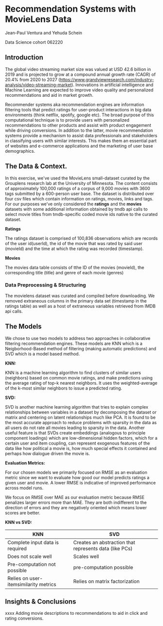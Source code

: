# Recommendation Systems with MovieLens Data

Jean-Paul Ventura and Yehuda Schein 

Data Science cohort 062220

## Introduction

The global video streaming market size was valued at USD 42.6 billion in 2019 and is projected to grow at a compound annual growth rate (CAGR) of 20.4% from 2020 to 2027 (https://www.grandviewresearch.com/industry-analysis/video-streaming-market).
Innovations in artificial intelligence and Machine Learning are expected to improve video quality and personalized recommendations and aid in market growth.

Recommender systems aka recommendation engines are information filtering tools that predict ratings for user-product interactions in big data environments (think netflix, spotify, google etc). The broad purpose of this computational technique is to provide users with personalized recommendations to other products and assist with product engagement while driving conversions. In addition to the latter, movie recommendation systems provide a mechanism to assist data professionals and stakeholders in classifying users with similar interests. This makes them an essential part of websites and e-commerce applications and the marketing of user base demographics. 




## The Data & Context.

In this exercise, we've used the MovieLens small-dataset curated by the Grouplens research lab at the University of Minnesota. The content consists of approximately 100,000 ratings of a corpus of 9,000 movies with 3600 tags submitted by a 600-person user base. The dataset is distributed over four csv files which contain information on ratings, movies, links and tags. For our purposes we've only considered the **ratings** and the **movies** datasets with some additional information obtained by tmdb api calls to select movie titles from tmdb-specific coded movie ids native to the curated dataset.

**Ratings**

The ratings dataset is comprised of 100,836 observations which are records of the user id(userId), the id of the movie that was rated by said user (movieId) and the time at which the rating was recorded (timestamp).

**Movies**

The movies data table consists of tthe ID of the movies (movieId), the corresponding title (title) and genre of each movie (genres)

### Data Preprocessing & Structuring

The movielens dataset was curated and compiled before downloading. We removed extraneous columns in the primary data set (timestamp in the ratings table) as well as a host of extraneous variables retrieved from IMDB api calls.



## The Models

We chose to use two models to address two approaches in collaborative filtering recommendation engines. These models are KNN which is a Neigborhood-Based method of filtering (making automatic predictions) and SVD which is a model based method. 

**KNN:** 

KNN is a machine learning algorithm to find clusters of similar users (neighbors) based on common movie ratings, and make predictions using the average rating of top-k nearest neighbors. It uses the weighted-average of the k-most similar neighbors to issue a predicted rating.

**SVD:**

 SVD is another machine learning algorithm that tries to explain complex relationships between variables in a dataset by decomposing the dataset or matrix and centering on latent relationships much like PCA.
 It is found to be the most accurate approach to reduce problems with sparsity in the data as all users do not rate all movies leading to sparsity in the data. Another useful feature is that SVDs create embeddings (analogous to principle component loadings) which are low-dimensional hidden factors, which for a certain user and item coupling, can represent exogenous features of the data like how political a movie is, how much special effects it contained and perhaps how dialogue driven the movie is.
    
    
**Evaluation Metrics:**

   For our chosen models we primarily focused on RMSE as an evaluation metric since we want to evaluate how good our model predicts ratings a given user and movie. A lower RMSE is indicative of improved performance across model runs.

We focus on RMSE over MAE as our evaluation metric because RMSE penalizes larger errors more than MAE. They are both indifferent to the direction of errors and they are negatively oriented which means lower scores are better.

**KNN vs SVD:**

| KNN                                 | SVD                                                  |
|-------------------------------------|------------------------------------------------------|
| Complete input data is required     |Creates an abstraction that represents data (like PCs)|
| Does not scale well                 |Scales well|
| Pre-computation not possible        |pre-computation possible|
|Relies on user-itemsimilarity metrics|Relies on matrix factorization|




## Insights & Conclusions

xxxx Adding movie descriptions to recommendations to aid in click and rating conversions.

